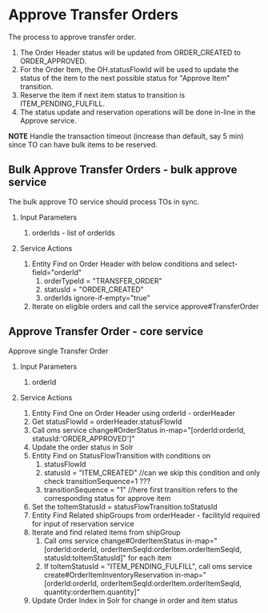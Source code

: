 # Approve Transfer Orders

The process to approve transfer order.

1. The Order Header status will be updated from ORDER_CREATED to ORDER_APPROVED.
2. For the Order Item, the OH.statusFlowId will be used to update the status of the item to the next possible status for "Approve Item" transition.
3. Reserve the item if next item status to transition is ITEM_PENDING_FULFILL.
4. The status update and reservation operations will be done in-line in the Approve service.

**NOTE** Handle the transaction timeout (increase than default, say 5 min) since TO can have bulk items to be reserved.

## Bulk Approve Transfer Orders - bulk approve service

The bulk approve TO service should process TOs in sync.

1. Input Parameters
   1. orderIds - list of orderIds 

2. Service Actions
   1. Entity Find on Order Header with below conditions and select-field="orderId"
      1. orderTypeId = "TRANSFER_ORDER"
      2. statusId = "ORDER_CREATED"
      3. orderIds ignore-if-empty="true"
   2. Iterate on eligible orders and call the service approve#TransferOrder 

## Approve Transfer Order - core service

Approve single Transfer Order

1. Input Parameters
    1. orderId

2. Service Actions
   1. Entity Find One on Order Header using orderId - orderHeader
   2. Get statusFlowId = orderHeader.statusFlowId
   3. Call oms service change#OrderStatus in-map="[orderId:orderId, statusId:'ORDER_APPROVED']" 
   4. Update the order status in Solr
   5. Entity Find on StatusFlowTransition with conditions on
      1. statusFlowId
      2. statusId = "ITEM_CREATED"  //can we skip this condition and only check transitionSequence=1 ???
      3. transitionSequence = "1"  //here first transition refers to the corresponding status for approve item 
   6. Set the toItemStatusId = statusFlowTransition.toStatusId
   7. Entity Find Related shipGroups from orderHeader - facilityId required for input of reservation service
   8. Iterate and find related items from shipGroup
      1. Call oms service change#OrderItemStatus in-map="[orderId:orderId, orderItemSeqId:orderItem.orderItemSeqId, statusId:toItemStatusId]" for each item 
      2. If toItemStatusId = "ITEM_PENDING_FULFILL", call oms service create#OrderItemInventoryReservation in-map="[orderId:orderId, orderItemSeqId:orderItem.orderItemSeqId, quantity:orderItem.quantity]"
   9. Update Order Index in Solr for change in order and item status
